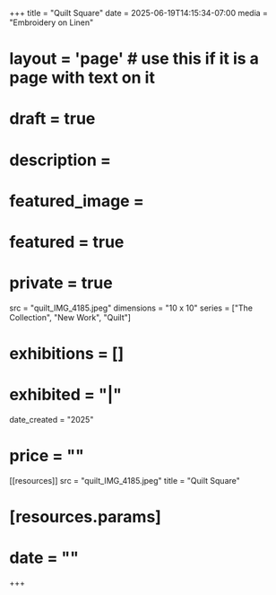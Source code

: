 +++
title = "Quilt Square"
date = 2025-06-19T14:15:34-07:00
media = "Embroidery on Linen"
# layout = 'page' # use this if it is a page with text on it
# draft = true
# description = 
# featured_image = 
# featured = true
# private = true
src = "quilt_IMG_4185.jpeg"
dimensions = "10 x 10"
series = ["The Collection", "New Work", "Quilt"]
# exhibitions = []
# exhibited = "|"
date_created = "2025"
# price = ""
[[resources]]
  src = "quilt_IMG_4185.jpeg"
  title = "Quilt Square"
#   [resources.params]
#   date = ""
+++